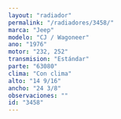 ```yaml
---
layout: "radiador"
permalink: "/radiadores/3458/"
marca: "Jeep"
modelo: "CJ / Wagoneer"
ano: "1976"
motor: "232, 252"
transmision: "Estándar"
parte: "63080"
clima: "Con clima"
alto: "14 9/16"
ancho: "24 3/8"
observaciones: ""
id: "3458"
---
```


